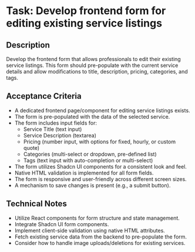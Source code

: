 # Task: Develop frontend form for editing existing service listings

## Description
Develop the frontend form that allows professionals to edit their existing service listings. This form should pre-populate with the current service details and allow modifications to title, description, pricing, categories, and tags.

## Acceptance Criteria
*   A dedicated frontend page/component for editing service listings exists.
*   The form is pre-populated with the data of the selected service.
*   The form includes input fields for:
    *   Service Title (text input)
    *   Service Description (textarea)
    *   Pricing (number input, with options for fixed, hourly, or custom quote)
    *   Categories (multi-select or dropdown, pre-defined list)
    *   Tags (text input with auto-completion or multi-select)
*   The form utilizes Shadcn UI components for a consistent look and feel.
*   Native HTML validation is implemented for all form fields.
*   The form is responsive and user-friendly across different screen sizes.
*   A mechanism to save changes is present (e.g., a submit button).

## Technical Notes
*   Utilize React components for form structure and state management.
*   Integrate Shadcn UI form components.
*   Implement client-side validation using native HTML attributes.
*   Fetch existing service data from the backend to pre-populate the form.
*   Consider how to handle image uploads/deletions for existing services.
